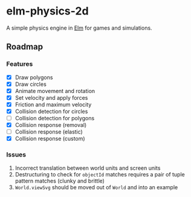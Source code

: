 # elm-physics-2d

A simple physics engine in [Elm](https://elm-lang.org) for games and simulations.

## Roadmap

### Features
- [x] Draw polygons
- [x] Draw circles
- [x] Animate movement and rotation
- [x] Set velocity and apply forces
- [x] Friction and maximum velocity
- [x] Collision detection for circles
- [ ] Collision detection for polygons
- [x] Collision response (removal)
- [ ] Collision response (elastic)
- [x] Collision response (custom)

### Issues
1. Incorrect translation between world units and screen units
1. Destructuring to check for `objectId` matches requires a pair of tuple pattern matches (clunky and brittle)
1. `World.viewSvg` should be moved out of `World` and into an example